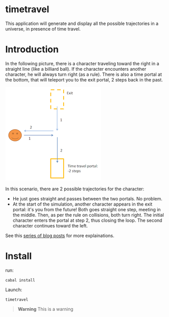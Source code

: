 # timetravel

This application will generate and display all the possible trajectories in a universe, in presence of time travel.

Introduction
============

In the following picture, there is a character traveling toward the right in a straight line (like a billiard ball).
If the character encounters another character, he will always turn right (as a rule).
There is also a time portal at the bottom, that will teleport you to the exit portal, 2 steps back in the past.

![simple](img/simple.png)

In this scenario, there are 2 possible trajectories for the character:

- He just goes straight and passes between the two portals. No problem.
- At the start of the simulation, another character appears in the exit portal: it's you from the future! Both goes straight one step, meeting in the middle. Then, as per the rule on collisions, both turn right. The initial character enters the portal at step 2, thus closing the loop. The second character continues toward the left.

See this [series of blog posts](https://www.corentindupont.info/blog/posts/Cosmology/2022-04-04-TimeTravel2.html) for more explainations.

Install
=======

run:
```
cabal install
```
Launch:
```
timetravel
```

> **Warning**
> This is a warning
